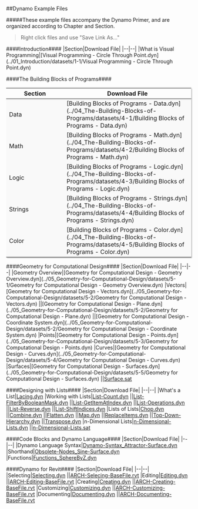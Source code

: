 ##Dynamo Example Files

#####These example files accompany the Dynamo Primer, and are organized according to Chapter and Section.
>Right click files and use "Save Link As..."



<style>
td {background-color: #F9F9F9;}
td:nth-child(1){width:250px;}
td:nth-child(2){width:550px;}
table{box-shadow: 2px 2px 2px #BBBBBB}
</style>

####Introduction####
|Section|Download File|
|--|--|
|What is Visual Programming|[Visual Programming - Circle Through Point.dyn](../01_Introduction/datasets/1-1/Visual Programming - Circle Through Point.dyn)


####The Building Blocks of Programs####

|Section|Download File|
|--|--|
|Data|[Building Blocks of Programs - Data.dyn](../04_The-Building-Blocks-of-Programs/datasets/4-1/Building Blocks of Programs - Data.dyn)
|Math|[Building Blocks of Programs - Math.dyn](../04_The-Building-Blocks-of-Programs/datasets/4-2/Building Blocks of Programs - Math.dyn)
|Logic|[Building Blocks of Programs - Logic.dyn](../04_The-Building-Blocks-of-Programs/datasets/4-3/Building Blocks of Programs - Logic.dyn)
|Strings|[Building Blocks of Programs - Strings.dyn](../04_The-Building-Blocks-of-Programs/datasets/4-4/Building Blocks of Programs - Strings.dyn)
|Color|[Building Blocks of Programs - Color.dyn](../04_The-Building-Blocks-of-Programs/datasets/4-5/Building Blocks of Programs - Color.dyn)

####Geometry for Computational Design####
|Section|Download File|
|--|--|
|Geometry Overview|[Geometry for Computational Design - Geometry Overview.dyn](../05_Geometry-for-Computational-Design/datasets/5-1/Geometry for Computational Design - Geometry Overview.dyn)
|Vectors|[Geometry for Computational Design - Vectors.dyn](../05_Geometry-for-Computational-Design/datasets/5-2/Geometry for Computational Design - Vectors.dyn)
||[Geometry for Computational Design - Plane.dyn](../05_Geometry-for-Computational-Design/datasets/5-2/Geometry for Computational Design - Plane.dyn)
||[Geometry for Computational Design - Coordinate System.dyn](../05_Geometry-for-Computational-Design/datasets/5-2/Geometry for Computational Design - Coordinate System.dyn)
|Points|[Geometry for Computational Design - Points.dyn](../05_Geometry-for-Computational-Design/datasets/5-3/Geometry for Computational Design - Points.dyn)
|Curves|[Geometry for Computational Design - Curves.dyn](../05_Geometry-for-Computational-Design/datasets/5-4/Geometry for Computational Design - Curves.dyn)
|Surfaces|[Geometry for Computational Design - Surfaces.dyn](../05_Geometry-for-Computational-Design/datasets/5-5/Geometry for Computational Design - Surfaces.dyn)
||[Surface.sat](../05_Geometry-for-Computational-Design/datasets/5-5/Surface.sat)

####Designing with Lists####
|Section|Download File|
|--|--|
|What's a List|[Lacing.dyn](../06_Designing-with-Lists/datasets/6-1/Lacing.dyn)
|Working with Lists|[List-Count.dyn](../06_Designing-with-Lists/datasets/6-2/List-Count.dyn)
||[List-FilterByBooleanMask.dyn](../06_Designing-with-Lists/datasets/6-2/List-FilterByBooleanMask.dyn)
||[List-GetItemAtIndex.dyn](../06_Designing-with-Lists/datasets/6-2/List-GetItemAtIndex.dyn)
||[List-Operations.dyn](../06_Designing-with-Lists/datasets/6-2/List-Operations.dyn)
||[List-Reverse.dyn](../06_Designing-with-Lists/datasets/6-2/List-Reverse.dyn)
||[List-ShiftIndices.dyn](../06_Designing-with-Lists/datasets/6-2/List-ShiftIndices.dyn)
|Lists of Lists|[Chop.dyn](../06_Designing-with-Lists/datasets/6-3/Chop.dyn)
||[Combine.dyn](../06_Designing-with-Lists/datasets/6-3/Combine.dyn)
||[Flatten.dyn](../06_Designing-with-Lists/datasets/6-3/Flatten.dyn)
||[Map.dyn](../06_Designing-with-Lists/datasets/6-3/Map.dyn)
||[ReplaceItems.dyn](../06_Designing-with-Lists/datasets/6-3/ReplaceItems.dyn)
||[Top-Down-Hierarchy.dyn](../06_Designing-with-Lists/datasets/6-3/Top-Down-Hierarchy.dyn)
||[Transpose.dyn](../06_Designing-with-Lists/datasets/6-3/Transpose.dyn)
|n-Dimensional Lists|[n-Dimensional-Lists.dyn](../06_Designing-with-Lists/datasets/6-4/n-Dimensional-Lists.dyn)
||[n-Dimensional-Lists.sat](../06_Designing-with-Lists/datasets/6-4/n-Dimensional-Lists.sat)


####Code Blocks and Dynamo Language####
|Section|Download File|
|--|--|
|Dynamo Language Syntax|[Dynamo-Syntax_Attractor-Surface.dyn](../07_Code-Block/datasets/7-2/Dynamo-Syntax_Attractor-Surface.dyn)
|Shorthand|[Obsolete-Nodes_Sine-Surface.dyn](../07_Code-Block/datasets/7-3/Obsolete-Nodes_Sine-Surface.dyn)
|Functions|[Functions_SphereByZ.dyn](../07_Code-Block/datasets/7-4/Functions_SphereByZ.dyn)

####Dynamo for Revit####
|Section|Download File|
|--|--|
|Selecting|[Selecting.dyn](../08_Dynamo-for-Revit/datasets/8-2/Selecting.dyn)
||[ARCH-Selecing-BaseFile.rvt](../08_Dynamo-for-Revit/datasets/8-2/ARCH-Selecting-BaseFile.rvt)
|Editing|[Editing.dyn](../08_Dynamo-for-Revit/datasets/8-3/Editing.dyn)
||[ARCH-Editing-BaseFile.rvt](../08_Dynamo-for-Revit/datasets/8-3/ARCH-Editing-BaseFile.rvt)
|Creating|[Creating.dyn](../08_Dynamo-for-Revit/datasets/8-4/Creating.dyn)
||[ARCH-Creating-BaseFile.rvt](../08_Dynamo-for-Revit/datasets/8-4/ARCH-Creating-BaseFile.rvt)
|Customizing|[Customizing.dyn](../08_Dynamo-for-Revit/datasets/8-5/Customizing.dyn)
||[ARCH-Customizing-BaseFile.rvt](../08_Dynamo-for-Revit/datasets/8-5/ARCH-Customizing-BaseFile.rvt)
|Documenting|[Documenting.dyn](../08_Dynamo-for-Revit/datasets/8-6/Documenting.dyn)
||[ARCH-Documenting-BaseFile.rvt](../08_Dynamo-for-Revit/datasets/8-6/ARCH-Documenting-BaseFile.rvt)
